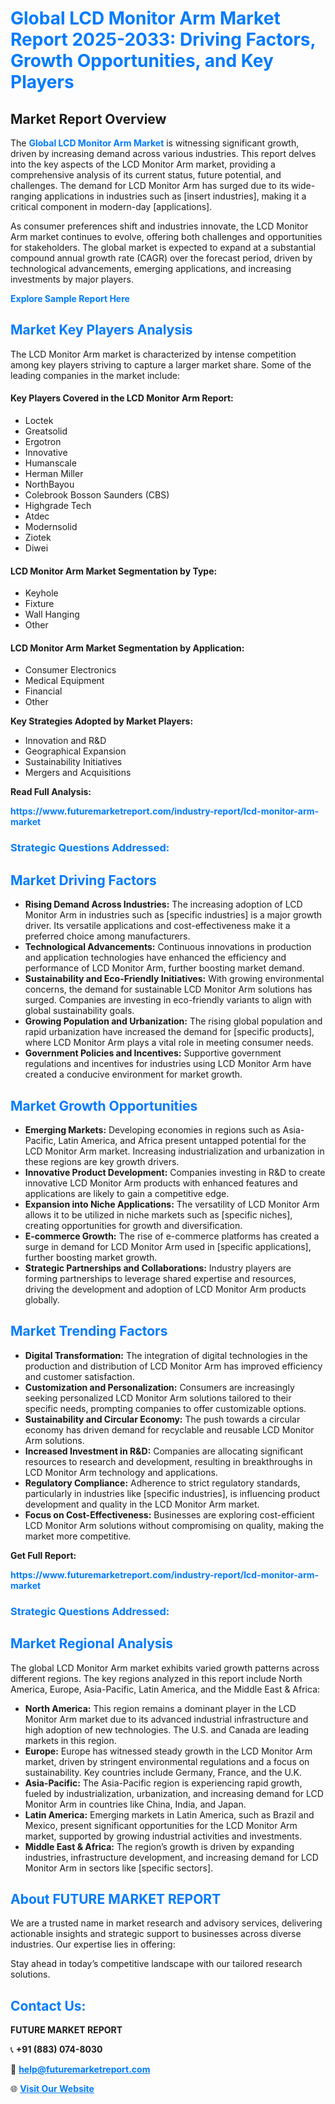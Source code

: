 <h1 style="color: #007BFF;">Global LCD Monitor Arm Market Report 2025-2033: Driving Factors, Growth Opportunities, and Key Players</h1>

<section id="overview">
<h2>Market Report Overview</h2>
<p>The <a href="https://www.futuremarketreport.com/industry-report/lcd-monitor-arm-market" style="color: #007BFF; text-decoration: none;"><strong>Global LCD Monitor Arm Market</strong></a> is witnessing significant growth, driven by increasing demand across various industries. This report delves into the key aspects of the LCD Monitor Arm market, providing a comprehensive analysis of its current status, future potential, and challenges. The demand for LCD Monitor Arm has surged due to its wide-ranging applications in industries such as [insert industries], making it a critical component in modern-day [applications].</p>
<p>As consumer preferences shift and industries innovate, the LCD Monitor Arm market continues to evolve, offering both challenges and opportunities for stakeholders. The global market is expected to expand at a substantial compound annual growth rate (CAGR) over the forecast period, driven by technological advancements, emerging applications, and increasing investments by major players.</p>
</section>

<section id="overview">
<p><a href="https://www.futuremarketreport.com/request-sample/reportId=89382" style="color: #007BFF; text-decoration: none;"><strong>Explore Sample Report Here</strong></a></p>
</section>

<section id="key-players">
<h2 style="color: #007BFF;">Market Key Players Analysis</h2>
<p>The LCD Monitor Arm market is characterized by intense competition among key players striving to capture a larger market share. Some of the leading companies in the market include:</p>
<h4>Key Players Covered in the LCD Monitor Arm Report:</h4>
<ul><li>Loctek</li><li>Greatsolid</li><li>Ergotron</li><li>Innovative</li><li>Humanscale</li><li>Herman Miller</li><li>NorthBayou</li><li>Colebrook Bosson Saunders (CBS)</li><li>Highgrade Tech</li><li>Atdec</li><li>Modernsolid</li><li>Ziotek</li><li>Diwei</li></ul>
<h4>LCD Monitor Arm Market Segmentation by Type:</h4>
<ul><li>Keyhole</li><li>Fixture</li><li>Wall Hanging</li><li>Other</li></ul>

<h4>LCD Monitor Arm Market Segmentation by Application:</h4>
<ul><li>Consumer Electronics</li><li>Medical Equipment</li><li>Financial</li><li>Other</li></ul>
<p><strong>Key Strategies Adopted by Market Players:</strong></p>
<ul>
<li>Innovation and R&D</li>
<li>Geographical Expansion</li>
<li>Sustainability Initiatives</li>
<li>Mergers and Acquisitions</li>
</ul>
</section>

<section>
<p><strong>Read Full Analysis: </strong></p><a href="https://www.futuremarketreport.com/industry-report/lcd-monitor-arm-market" style="color: #007BFF; text-decoration: none;"><strong>https://www.futuremarketreport.com/industry-report/lcd-monitor-arm-market</strong></a>
<h3 style="color: #007BFF;">Strategic Questions Addressed:</h3>
</section>

<section id="driving-factors">
<h2 style="color: #007BFF;">Market Driving Factors</h2>
<ul>
<li><strong>Rising Demand Across Industries:</strong> The increasing adoption of LCD Monitor Arm in industries such as [specific industries] is a major growth driver. Its versatile applications and cost-effectiveness make it a preferred choice among manufacturers.</li>
<li><strong>Technological Advancements:</strong> Continuous innovations in production and application technologies have enhanced the efficiency and performance of LCD Monitor Arm, further boosting market demand.</li>
<li><strong>Sustainability and Eco-Friendly Initiatives:</strong> With growing environmental concerns, the demand for sustainable LCD Monitor Arm solutions has surged. Companies are investing in eco-friendly variants to align with global sustainability goals.</li>
<li><strong>Growing Population and Urbanization:</strong> The rising global population and rapid urbanization have increased the demand for [specific products], where LCD Monitor Arm plays a vital role in meeting consumer needs.</li>
<li><strong>Government Policies and Incentives:</strong> Supportive government regulations and incentives for industries using LCD Monitor Arm have created a conducive environment for market growth.</li>
</ul>
</section>

<section id="growth-opportunities">
<h2 style="color: #007BFF;">Market Growth Opportunities</h2>
<ul>
<li><strong>Emerging Markets:</strong> Developing economies in regions such as Asia-Pacific, Latin America, and Africa present untapped potential for the LCD Monitor Arm market. Increasing industrialization and urbanization in these regions are key growth drivers.</li>
<li><strong>Innovative Product Development:</strong> Companies investing in R&D to create innovative LCD Monitor Arm products with enhanced features and applications are likely to gain a competitive edge.</li>
<li><strong>Expansion into Niche Applications:</strong> The versatility of LCD Monitor Arm allows it to be utilized in niche markets such as [specific niches], creating opportunities for growth and diversification.</li>
<li><strong>E-commerce Growth:</strong> The rise of e-commerce platforms has created a surge in demand for LCD Monitor Arm used in [specific applications], further boosting market growth.</li>
<li><strong>Strategic Partnerships and Collaborations:</strong> Industry players are forming partnerships to leverage shared expertise and resources, driving the development and adoption of LCD Monitor Arm products globally.</li>
</ul>
</section>

<section id="trending-factors">
<h2 style="color: #007BFF;">Market Trending Factors</h2>
<ul>
<li><strong>Digital Transformation:</strong> The integration of digital technologies in the production and distribution of LCD Monitor Arm has improved efficiency and customer satisfaction.</li>
<li><strong>Customization and Personalization:</strong> Consumers are increasingly seeking personalized LCD Monitor Arm solutions tailored to their specific needs, prompting companies to offer customizable options.</li>
<li><strong>Sustainability and Circular Economy:</strong> The push towards a circular economy has driven demand for recyclable and reusable LCD Monitor Arm solutions.</li>
<li><strong>Increased Investment in R&D:</strong> Companies are allocating significant resources to research and development, resulting in breakthroughs in LCD Monitor Arm technology and applications.</li>
<li><strong>Regulatory Compliance:</strong> Adherence to strict regulatory standards, particularly in industries like [specific industries], is influencing product development and quality in the LCD Monitor Arm market.</li>
<li><strong>Focus on Cost-Effectiveness:</strong> Businesses are exploring cost-efficient LCD Monitor Arm solutions without compromising on quality, making the market more competitive.</li>
</ul>
</section>

<section>
<p><strong>Get Full Report: </strong></p><a href="https://www.futuremarketreport.com/industry-report/lcd-monitor-arm-market" style="color: #007BFF; text-decoration: none;"><strong>https://www.futuremarketreport.com/industry-report/lcd-monitor-arm-market</strong></a>
<h3 style="color: #007BFF;">Strategic Questions Addressed:</h3>
</section>


<section id="regional-analysis">
<h2 style="color: #007BFF;">Market Regional Analysis</h2>
<p>The global LCD Monitor Arm market exhibits varied growth patterns across different regions. The key regions analyzed in this report include North America, Europe, Asia-Pacific, Latin America, and the Middle East & Africa:</p>
<ul>
<li><strong>North America:</strong> This region remains a dominant player in the LCD Monitor Arm market due to its advanced industrial infrastructure and high adoption of new technologies. The U.S. and Canada are leading markets in this region.</li>
<li><strong>Europe:</strong> Europe has witnessed steady growth in the LCD Monitor Arm market, driven by stringent environmental regulations and a focus on sustainability. Key countries include Germany, France, and the U.K.</li>
<li><strong>Asia-Pacific:</strong> The Asia-Pacific region is experiencing rapid growth, fueled by industrialization, urbanization, and increasing demand for LCD Monitor Arm in countries like China, India, and Japan.</li>
<li><strong>Latin America:</strong> Emerging markets in Latin America, such as Brazil and Mexico, present significant opportunities for the LCD Monitor Arm market, supported by growing industrial activities and investments.</li>
<li><strong>Middle East & Africa:</strong> The region’s growth is driven by expanding industries, infrastructure development, and increasing demand for LCD Monitor Arm in sectors like [specific sectors].</li>
</ul>
</section>

<footer>
<h2 style="color: #007BFF;">About FUTURE MARKET REPORT</h2>
<p>We are a trusted name in market research and advisory services, delivering actionable insights and strategic support to businesses across diverse industries. Our expertise lies in offering:</p>

<p>Stay ahead in today’s competitive landscape with our tailored research solutions.</p>

<h2 style="color: #007BFF;">Contact Us:</h2>
<p><strong>FUTURE MARKET REPORT</strong></p>
<p>📞 <strong>+91 (883) 074-8030</strong></p>
<p>📧 <strong><a href="mailto:help@futuremarketreport.com" style="color: #007BFF;">help@futuremarketreport.com</a></strong></p>
<p>🌐 <strong><a href="https://www.futuremarketreport.com/" style="color: #007BFF;">Visit Our Website</a></strong></p>
</footer>